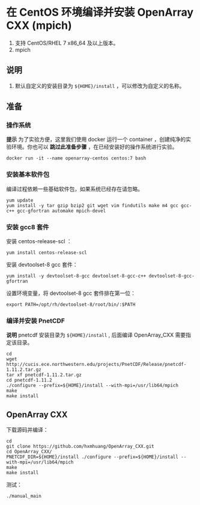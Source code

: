 # 在 CentOS 环境编译并安装 OpenArray CXX (mpich)

1. 支持 CentOS/RHEL 7 x86_64 及以上版本。
2. mpich

## 说明

1. 默认自定义的安装目录为 `${HOME}/install` ，可以修改为自定义的名称。

## 准备

### 操作系统

**提示** 为了实验方便，这里我们使用 docker 运行一个 container ，创建纯净的实验环境。你也可以 **跳过此准备步骤** ，在已经安装好的操作系统进行实验。

```shell
docker run -it --name openarray-centos centos:7 bash
```

### 安装基本软件包

编译过程依赖一些基础软件包，如果系统已经存在请忽略。

```shell
yum update
yum install -y tar gzip bzip2 git wget vim findutils make m4 gcc gcc-c++ gcc-gfortran automake mpich-devel
```

### 安装 gcc8 套件

安装 centos-release-scl ：

```shell
yum install centos-release-scl
```

安装 devtoolset-8 gcc 套件：

```shell
yum install -y devtoolset-8-gcc devtoolset-8-gcc-c++ devtoolset-8-gcc-gfortran
```

设置环境变量，将 devtoolset-8 gcc 套件排在第一位：

```shell
export PATH=/opt/rh/devtoolset-8/root/bin/:$PATH
```

### 编译并安装 PnetCDF

**说明** pnetcdf 安装目录为 `${HOME}/install` , 后面编译 OpenArray_CXX 需要指定该目录。

```shell
cd
wget http://cucis.ece.northwestern.edu/projects/PnetCDF/Release/pnetcdf-1.11.2.tar.gz
tar xf pnetcdf-1.11.2.tar.gz
cd pnetcdf-1.11.2
./configure --prefix=${HOME}/install --with-mpi=/usr/lib64/mpich
make
make install
```

## OpenArray CXX

下载源码并编译：

```shell
cd
git clone https://github.com/hxmhuang/OpenArray_CXX.git
cd OpenArray_CXX/
PNETCDF_DIR=${HOME}/install ./configure --prefix=${HOME}/install --with-mpi=/usr/lib64/mpich
make
make install
```

测试：

```shell
./manual_main
```

